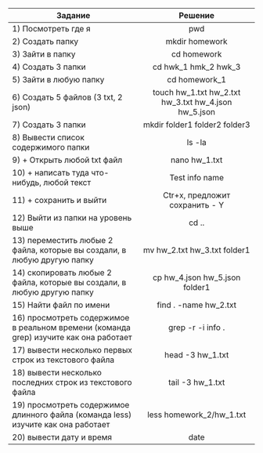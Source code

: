 
| Задание| Решение |
|---------------- |:-------------:|
|1) Посмотреть где я | pwd|
|2) Создать папку |mkdir homework|
|3) Зайти в папку |cd homework|
|4) Создать 3 папки| cd hwk\_1 hmk\_2 hwk\_3|
|5) Зайти в любую папку | cd homework_1|
|6) Создать 5 файлов (3 txt, 2 json)| touch hw_1.txt hw_2.txt hw_3.txt hw_4.json hw_5.json|
|7) Создать 3 папки| mkdir folder1 folder2 folder3|
|8) Вывести список содержимого папки| ls -la|
|9) + Открыть любой txt файл |nano hw_1.txt|
|10) + написать туда что-нибудь, любой текст |Test info name|
|11) + сохранить и выйти | Ctr+x, предложит сохранить - Y|
|12) Выйти из папки на уровень выше | cd ..|
|13) переместить любые 2 файла, которые вы создали, в любую другую папку | mv hw_2.txt hw_3.txt folder1|
|14) скопировать любые 2 файла, которые вы создали, в любую другую папку | cp hw_4.json hw_5.json folder1 |
|15) Найти файл по имени | find . -name hw_2.txt|
|16) просмотреть содержимое в реальном времени (команда grep) изучите как она работает | grep -r -i info .|
|17) вывести несколько первых строк из текстового файла | head -3 hw_1.txt|
|18) вывести несколько последних строк из текстового файла | tail -3 hw_1.txt|
|19) просмотреть содержимое длинного файла (команда less) изучите как она работает | less homework_2/hw_1.txt|
|20) вывести дату и время | date |